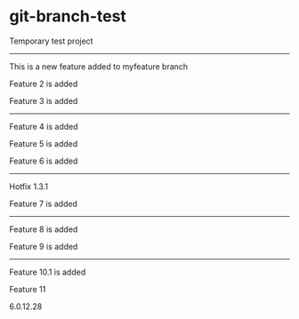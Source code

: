 # git-branch-test
Temporary test project
**********************

This is a new feature added to myfeature branch

Feature 2 is added

Feature 3 is added

**********************
Feature 4 is added

Feature 5 is added

Feature 6 is added

**********************
Hotfix 1.3.1

Feature 7 is added
**********************
Feature 8 is added

Feature 9 is added
**********************
Feature 10.1 is added

Feature 11

6.0.12.28
